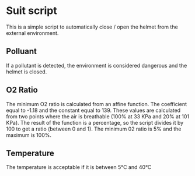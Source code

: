 # Suit script
This is a simple script to automatically close / open the helmet from the external environment.

## Polluant
If a pollutant is detected, the environment is considered dangerous and the helmet is closed.

## O2 Ratio
The minimum O2 ratio is calculated from an affine function.
The coefficient equal to -1.18 and the constant equal to 139.
These values are calculated from two points where the air is breathable (100% at 33 KPa and 20% at 101 KPa).
The result of the function is a percentage, so the script divides it by 100 to get a ratio (between 0 and 1).
The minimum 02 ratio is 5% and the maximum is 100%.

## Temperature
The temperature is acceptable if it is between 5°C and 40°C
